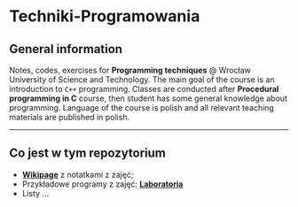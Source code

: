 # Techniki-Programowania

## General information

Notes, codes, exercises for **Programming techniques** @ Wrocław University of Science and Technology.
The main goal of the course is an introduction to `C++` programming.
Classes are conducted after **Procedural programming in C** course, then student has some general knowledge about programming.
Language of the course is polish and all relevant teaching materials are published in polish.

***

## Co jest w tym repozytorium

* [**Wikipage**](https://github.com/andywiecko/Techniki-Programowania/wiki) z notatkami z zajęć;
* Przykładowe programy z zajęć: [**Laboratoria**](https://github.com/andywiecko/Techniki-Programowania/tree/master/Laboratoria)
* Listy ...
